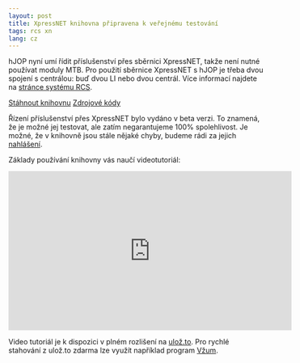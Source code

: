 ```yaml
---
layout: post
title: XpressNET knihovna připravena k veřejnému testování
tags: rcs xn
lang: cz
---
```


hJOP nyní umí řídit příslušenství přes sběrnici XpressNET, takže není nutné
používat moduly MTB. Pro použití sběrnice XpressNET s hJOP je třeba dvou spojení
s centrálou: buď dvou LI nebo dvou centrál. Více informací najdete na [stránce
systému RCS](/rcs).

<a class="btn" href="https://github.com/kmzbrnoI/rcs-lib-XpressNET-qt/releases">Stáhnout knihovnu</a>
<a class="btn" href="https://github.com/kmzbrnoI/rcs-lib-XpressNET-qt">Zdrojové kódy</a>

Řízení příslušenství přes XpressNET bylo vydáno v beta verzi. To znamená, že je
možné jej testovat, ale zatím negarantujeme 100% spolehlivost. Je možné, že
v knihovně jsou stále nějaké chyby, budeme rádi za jejich
[nahlášení](https://github.com/kmzbrnoI/rcs-lib-XpressNET-qt/issues).

Základy používání knihovny vás naučí videotutoriál:

<iframe width="560" height="315" src="https://www.youtube.com/embed/fc1rxGQ2T14"
frameborder="0" allowfullscreen></iframe>

Video tutoriál je k dispozici v plném rozlišení na
[ulož.to](https://uloz.to/file/oYzXAbFBywus/hjop-xn-acc-mp4).
Pro rychlé stahování z ulož.to zdarma lze využít například program
[Vžum](http://vzum.8u.cz/).
